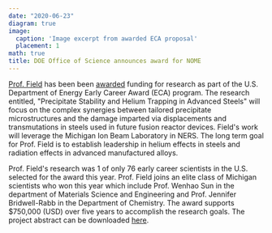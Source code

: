 ```yaml
---
date: "2020-06-23"
diagram: true
image:
  caption: 'Image excerpt from awarded ECA proposal'
  placement: 1
math: true
title: DOE Office of Science announces award for NOME
---
```


<a href="../../authors/kg-field">Prof. Field</a> has been been <a href="https://science.osti.gov/early-career">awarded</a> funding for research as part of the U.S. Department of Energy Early Career Award (ECA) program. The research entitled, "Precipitate Stability and Helium Trapping in Advanced Steels" will focus on the complex synergies between tailored precipitate microstructures and the damage imparted via displacements and transmutations in steels used in future fusion reactor devices. Field's work will leverage the Michigan Ion Beam Laboratory in NERS. The long term goal for Prof. Field is to establish leadership in helium effects in steels and radiation effects in advanced manufactured alloys. 

Prof. Field's research was 1 of only 76 early career scientists in the U.S. selected for the award this year. Prof. Field joins an elite class of Michigan scientists who won this year which include Prof. Wenhao Sun in the department of Materials Science and Engineering and Prof. Jennifer Bridwell-Rabb in the Department of Chemistry. The award supports $750,000 (USD) over five years to accomplish the research goals. The project abstract can be downloaded <a href="https://science.osti.gov/-/media/early-career/pdf/FY20_DOE_SC_Early_Career_Research_Program_Abstracts.pdf?la=en&hash=14F446091C8D06C3AC9E0BF347243173F00F75D6">here</a>.



